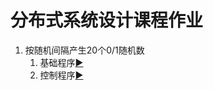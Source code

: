 # 分布式系统设计课程作业

1. 按随机间隔产生20个0/1随机数
    1. 基础程序[▶](Event_creator_326/README.md)
    2. 控制程序[▶](Event_creator_326_c/README.md)
    
